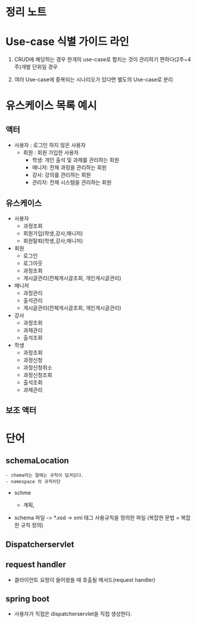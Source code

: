 # 정리 노트 

# Use-case 식별 가이드 라인
1. CRUD에 해당하는 경우 한개의 use-case로 합치는 것이 관리하기 편하다(2주~4주)개발 단위일 경우


3. 여러 Use-case에 중복되는 시나리오가 있다면 별도의 Use-case로 분리 

# 유스케이스 목록 예시

## 액터
- 사용자 : 로그인 하지 않은 사용자
    - 회원 : 회원 가입한 사용자
        - 학생: 개인 출석 및 과제를 관리하는 회원
        - 매니저: 전체 과정을 관리하는 회원
        - 강사: 강의를 관리하는 회원
        - 관리자: 전체 시스템을 관리하는 회원
## 유스케이스
- 사용자
    - 과정조회
    - 회원가입(학생,강사,매니저)
    - 회원탈퇴(학생,강사,매니저)
- 회원
    - 로그인
    - 로그아웃
    - 과정조회
    - 게시글관리(전체게시글조회, 개인게시글관리)
- 매니저
    - 과정관리
    - 출석관리
    - 게시글관리(전체게시글조회, 개인게시글관리)
- 강사
    - 과정조회
    - 과제관리
    - 출석조회
- 학생
    - 과정조회
    - 과정신청
    - 과정신청취소
    - 과정신청조회
    - 출석조회
    - 과제관리


## 보조 액터

# 단어
## schemaLocation
    - chema라는 말에는 규칙이 담겨있다.
    - namespace 의 규칙이단
- schme
    - 계획,

- schema 파일 -> *.xsd -> xml 태그 사용규칙을 정의한 파일 (복잡한 문법 = 복잡한 규칙 정의)


## Dispatcherservlet


## request handler
- 클라이언트 요청이 들어왔을 때 호출될 메서드(request handler)

## spring boot
- 사용자가 직접은 dispatcherservlet을 직접 생성한다.